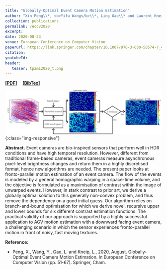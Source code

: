 ```yaml
---
title: "Globally-Optimal Event Camera Motion Estimation"
author: "Xin Peng\\*, <b>Yifu Wang</b>\\*, Ling Gao\\* and Laurent Kneip."
collection: publications
permalink: /eccv2020
excerpt: 
date: 2020-08-23
venue: European Conference on Computer Vision
paperurl: https://link.springer.com/chapter/10.1007/978-3-030-58574-7_4
citation: 
youtubeId: 
header:
   teaser: tpami2020_t.png
---
```


<a href="https://1fwang.github.io/files/eccv2020.pdf" target="_blank"><b>[PDF]</b></a>&emsp;
<a href="https://1fwang.github.io/files/peng2020globally.txt" target="_blank"><b>[BibTex]</b></a>

![firenet_banner](/images/tpami2020.png){:class="img-responsive"}

<b>Abstract.</b> 
Event cameras are bio-inspired sensors that perform well in HDR conditions and have high temporal resolution. However, different from traditional frame-based cameras, event cameras measure asynchronous pixel-level brightness changes and return them in a highly discretised format, hence new algorithms are needed. The present paper looks at fronto-parallel motion estimation of an event camera. The flow of the events is modeled by a general homographic warping in a space-time volume, and the objective is formulated as a maximisation of contrast within the image of unwarped events. However, in stark contrast to prior art, we derive a globally optimal solution to this generally non-convex problem, and thus remove the dependency on a good initial guess. Our algorithm relies on branch-and-bound optimisation for which we derive novel, recursive upper and lower bounds for six different contrast estimation functions. The practical validity of our approach is supported by a highly successful application to AGV motion estimation with a downward facing event camera, a challenging scenario in which the sensor experiences fronto-parallel motion in front of noisy, fast moving textures.

<b>Reference:</b>
* Peng, X., Wang, Y., Gao, L. and Kneip, L., 2020, August. Globally-Optimal Event Camera Motion Estimation. In European Conference on Computer Vision (pp. 51-67). Springer, Cham.
